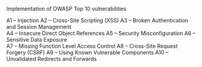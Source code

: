  Implementation of OWASP Top 10 vulnerabilities

 A1 – Injection 
 A2 – Cross-Site Scripting (XSS)
 A3 – Broken Authentication and Session Management   
 A4 – Insecure Direct Object References 
 A5 – Security Misconfiguration 
 A6 – Sensitive Data Exposure  
 A7 – Missing Function Level Access Control 
 A8 – Cross-Site Request Forgery (CSRF) 
 A9 – Using Known Vulnerable Components 
 A10 – Unvalidated Redirects and Forwards 
